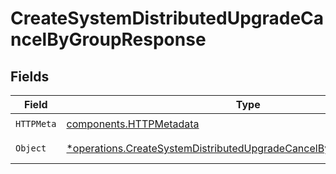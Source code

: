 # CreateSystemDistributedUpgradeCancelByGroupResponse


## Fields

| Field                                                                                                                                                     | Type                                                                                                                                                      | Required                                                                                                                                                  | Description                                                                                                                                               |
| --------------------------------------------------------------------------------------------------------------------------------------------------------- | --------------------------------------------------------------------------------------------------------------------------------------------------------- | --------------------------------------------------------------------------------------------------------------------------------------------------------- | --------------------------------------------------------------------------------------------------------------------------------------------------------- |
| `HTTPMeta`                                                                                                                                                | [components.HTTPMetadata](../../models/components/httpmetadata.md)                                                                                        | :heavy_check_mark:                                                                                                                                        | N/A                                                                                                                                                       |
| `Object`                                                                                                                                                  | [*operations.CreateSystemDistributedUpgradeCancelByGroupResponseBody](../../models/operations/createsystemdistributedupgradecancelbygroupresponsebody.md) | :heavy_minus_sign:                                                                                                                                        | a list of any objects                                                                                                                                     |